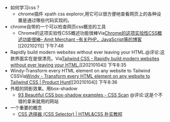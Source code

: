 - 如何学习css？
    - chrome插件 xpath css exploror,用它可以很方便地查看网页上的各种设置是通过哪些代码实现的。
- chrome自带的一个可以检查网页css概览的工具
    - Chrome的这项实验性CSS概述功能很棒Via[Chrome的这项实验性CSS概述功能很棒– Amit Merchant –有关PHP，JavaScript等的博客](https://www.amitmerchant.com/experimental-css-overview-feature-chrome-awesome/) [[20210211]] 下午7:48
- Rapidly build modern websites without ever leaving your HTML.@评论:这款界面实在是很漂亮。Via[Tailwind CSS - Rapidly build modern websites without ever leaving your HTML.](https://tailwindcss.com/)[[20210104]] 下午8:35
- Windy-Transform every HTML element on any website to Tailwind CSSVia[Windy - Transform every HTML element on any website to Tailwind CSS | Product Hunt](https://www.producthunt.com/posts/windy-e2b6b3e7-08a8-4fb1-b14b-6b94e52f946d)[[20210104]] 下午8:36
- 外框的阴影效果。用box-shadow
    - [93 Beautiful CSS box-shadow examples - CSS Scan](https://getcssscan.com/css-box-shadow-examples?ref=producthunt) @评论:这是个不错的拿来就用的网站
- 一个重要的概念
    - [CSS 选择器 (CSS Selector) | HTML&CSS 朴实教程](https://pushi.simon1987.com/css-selector.html#%E7%B1%BB%E5%9E%8B%E9%80%89%E6%8B%A9%E5%99%A8-type-selector)
